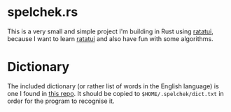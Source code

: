 # spelchek.rs
This is a very small and simple project I'm building in Rust using [ratatui](https://ratatui.rs/), because I want to learn [ratatui](https://ratatui.rs/) and also have fun with some algorithms.

# Dictionary
The included dictionary (or rather list of words in the English language) is one I found in [this repo](https://github.com/dwyl/english-words). It should be copied to `$HOME/.spelchek/dict.txt` in order for the program to recognise it.
